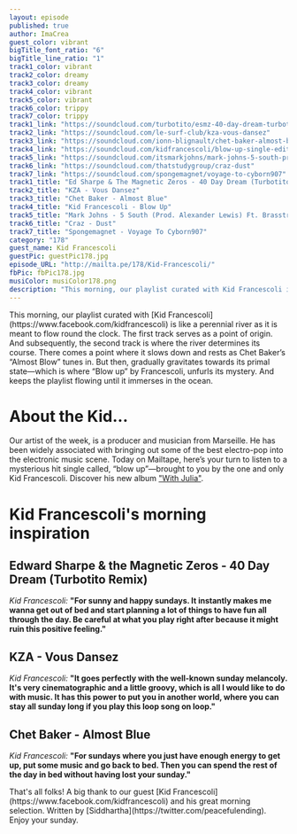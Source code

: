 ```yaml
---
layout: episode
published: true
author: ImaCrea
guest_color: vibrant
bigTitle_font_ratio: "6"
bigTitle_line_ratio: "1"
track1_color: vibrant
track2_color: dreamy
track3_color: dreamy
track4_color: vibrant
track5_color: vibrant
track6_color: trippy
track7_color: trippy
track1_link: "https://soundcloud.com/turbotito/esmz-40-day-dream-turbotito-remix"
track2_link: "https://soundcloud.com/le-surf-club/kza-vous-dansez"
track3_link: "https://soundcloud.com/ionn-blignault/chet-baker-almost-blue"
track4_link: "https://soundcloud.com/kidfrancescoli/blow-up-single-edit"
track5_link: "https://soundcloud.com/itsmarkjohns/mark-johns-5-south-prod-alexander-lewis-ft-brasstracks-1"
track6_link: "https://soundcloud.com/thatstudygroup/craz-dust"
track7_link: "https://soundcloud.com/spongemagnet/voyage-to-cyborn907"
track1_title: "Ed Sharpe & The Magnetic Zeros - 40 Day Dream (Turbotito Rmx)"
track2_title: "KZA - Vous Dansez"
track3_title: "Chet Baker - Almost Blue"
track4_title: "Kid Francescoli - Blow Up"
track5_title: "Mark Johns - 5 South (Prod. Alexander Lewis) Ft. Brasstracks"
track6_title: "Craz - Dust"
track7_title: "Spongemagnet - Voyage To Cyborn907"
category: "178"
guest_name: Kid Francescoli
guestPic: guestPic178.jpg
episode_URL: "http://mailta.pe/178/Kid-Francescoli/"
fbPic: fbPic178.jpg
musiColor: musiColor178.png
description: "This morning, our playlist curated with Kid Francescoli is like a perennial river as it is meant to flow round the clock. The first track serves as a point of origin. And subsequently, the second track is where the river determines its course. There comes a point where it slows down and rests as Chet Baker’s “Almost Blow” tunes in. But then, gradually gravitates towards its primal state—which is where “Blow up” by Francescoli, unfurls its mystery. And keeps the playlist flowing until it immerses in the ocean."
---
```


<p id="introduction">This morning, our playlist curated with [Kid Francescoli](https://www.facebook.com/kidfrancescoli) is like a perennial river as it is meant to flow round the clock. The first track serves as a point of origin. And subsequently, the second track is where the river determines its course. There comes a point where it slows down and rests as Chet Baker’s “Almost Blow” tunes in. But then, gradually gravitates towards its primal state—which is where “Blow up” by Francescoli, unfurls its mystery. And keeps the playlist flowing until it immerses in the ocean.</p>

# About the Kid...

Our artist of the week, is a producer and musician from Marseille. He has been widely associated with bringing out some of the best electro-pop into the electronic music scene. Today on Mailtape, here’s your turn to listen to a mysterious hit single called, “blow up”—brought to you by the one and only Kid Francescoli. Discover his new album ["With Julia"](http://kidfrancescoli.com/).


# Kid Francescoli's morning inspiration

## Edward Sharpe & the Magnetic Zeros - 40 Day Dream (Turbotito Remix)
_Kid Francescoli:_ **"**For sunny and happy sundays. It instantly makes me wanna get out of bed and start planning a lot of things to have fun all through the day.
Be careful at what you play right after because it might ruin this positive feeling.**"**

## KZA - Vous Dansez
_Kid Francescoli:_ **"**It goes perfectly with the well-known sunday melancoly.
It's very cinematographic and a little groovy, which is all I would like to do with music.
It has this power to put you in another world, where you can stay all sunday long if you play this loop song on loop.**"**

## Chet Baker - Almost Blue
_Kid Francescoli:_ **"**For sundays where you just have enough energy to get up, put some music and go back to bed.
Then you can spend the rest of the day in bed without having lost your sunday.**"**

<p id="outroduction">That's all folks! A big thank to our guest [Kid Francescoli](https://www.facebook.com/kidfrancescoli) and his great morning selection. Written by [Siddhartha](https://twitter.com/peacefulending).
Enjoy your sunday.
</p>